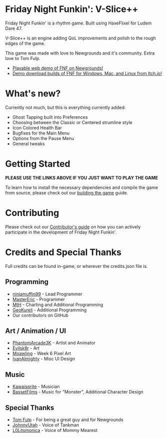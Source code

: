 # Friday Night Funkin': V-Slice++

Friday Night Funkin' is a rhythm game. Built using HaxeFlixel for Ludem Dare 47.

V-Slice++ is an engine adding QoL improvements and polish to the rough edges of the game.

This game was made with love to Newgrounds and it's community. Extra love to Tom Fulp.

- [Playable web demo of FNF on Newgrounds!](https://www.newgrounds.com/portal/view/770371)
- [Demo download builds of FNF for Windows, Mac, and Linux from Itch.io!](https://ninja-muffin24.itch.io/funkin)

# What's new?

Currently not much, but this is everything currently added:
- Ghost Tapping built into Preferences
- Choosing between the Classic or Centered strumline style
- Icon Colored Health Bar
- Bugfixes for the Main Menu
- Options from the Pause Menu
- General tweaks


# Getting Started

**PLEASE USE THE LINKS ABOVE IF YOU JUST WANT TO PLAY THE GAME**

To learn how to install the necessary dependencies and compile the game from source, please check out our [building the game](/docs/COMPILING.md) guide.

# Contributing

Please check out our [Contributor's guide](./CONTRIBUTORS.md) on how you can actively participate in the development of Friday Night Funkin'.

# Credits and Special Thanks

Full credits can be found in-game, or wherever the credits.json file is.

## Programming
- [ninjamuffin99](https://twitter.com/ninja_muffin99) - Lead Programmer
- [MasterEric](https://twitter.com/EliteMasterEric) - Programmer
- [MtH](https://twitter.com/emmnyaa) - Charting and Additional Programming
- [GeoKureli](https://twitter.com/Geokureli/) - Additional Programming
- Our contributors on GitHub

## Art / Animation / UI
- [PhantomArcade3K](https://twitter.com/phantomarcade3k) - Artist and Animator
- [Evilsk8r](https://twitter.com/evilsk8r) - Art
- [Moawling](https://twitter.com/moawko) - Week 6 Pixel Art
- [IvanAlmighty](https://twitter.com/IvanA1mighty) - Misc UI Design

## Music
- [Kawaisprite](https://twitter.com/kawaisprite) - Musician
- [BassetFilms](https://twitter.com/Bassetfilms) - Music for "Monster", Additional Character Design

## Special Thanks
- [Tom Fulp](https://twitter.com/tomfulp) - For being a great guy and for Newgrounds
- [JohnnyUtah](https://twitter.com/JohnnyUtahNG/) - Voice of Tankman
- [L0Litsmonica](https://twitter.com/L0Litsmonica) - Voice of Mommy Mearest
